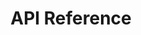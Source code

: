 ---
title: API Reference

language_tabs: # must be one of https://git.io/vQNgJ
  - shell: cUrl
#  - csharp: C#
#  - javascript: JS
#  - java: Java

toc_footers:  
  - <a href='https://www.nutcache.com'>Powered by Nutcache</a>

includes: 
  - getting_started
  - organizations
  - projects
  - customers
  - time_entries
  - timers
  - invoices
  - currencies
  - search
  - errors

search: true
---